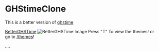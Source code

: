 # GHStimeClone
This is a better version of [ghstime](https://ghstime.com)


[BetterGHSTime](https://ghstime.vercel.app)
![BetterGHSTime Image](https://ghstime.vercel.app/Preview.png)
Press "T" To view the themes! or go to [/themes](https://ghstime.vercel.app/themes)!

....

